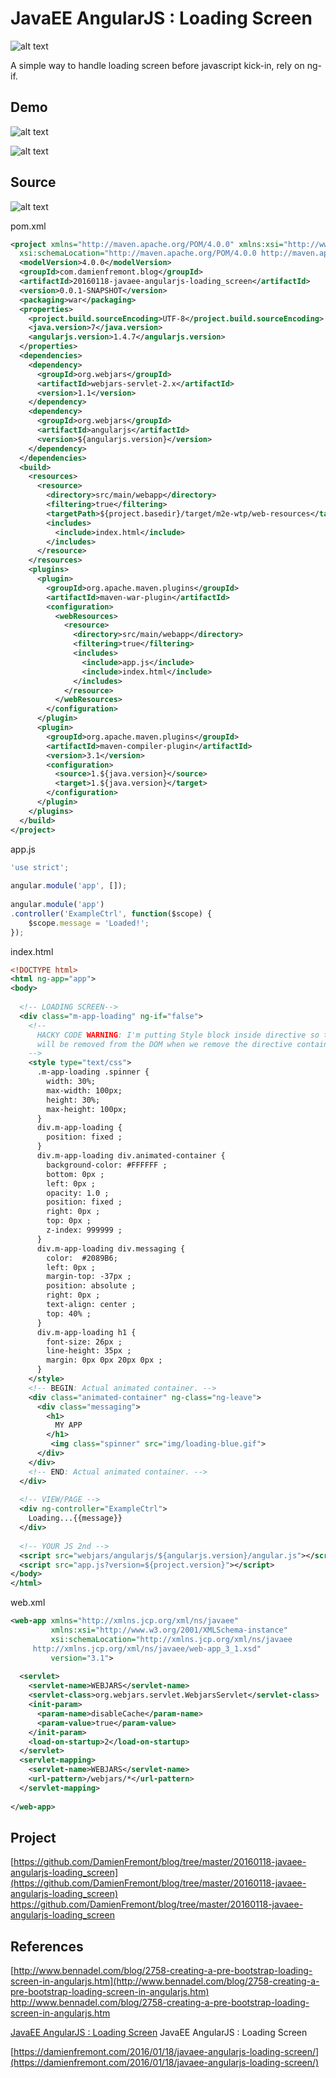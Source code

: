 JavaEE AngularJS : Loading Screen
======
 
![alt text](screenshots/160520010254462.png)
 
A simple way to handle loading screen before javascript kick-in, rely on ng-if.
 
## Demo
 
![alt text](screenshots/160520010254536.png)
 

 
![alt text](screenshots/160520010254992.png)
 

 
## Source
 
![alt text](screenshots/160520010255317.png)
 

 
 
 
pom.xml
 
```xml
<project xmlns="http://maven.apache.org/POM/4.0.0" xmlns:xsi="http://www.w3.org/2001/XMLSchema-instance"
  xsi:schemaLocation="http://maven.apache.org/POM/4.0.0 http://maven.apache.org/xsd/maven-4.0.0.xsd">
  <modelVersion>4.0.0</modelVersion>
  <groupId>com.damienfremont.blog</groupId>
  <artifactId>20160118-javaee-angularjs-loading_screen</artifactId>
  <version>0.0.1-SNAPSHOT</version> 
  <packaging>war</packaging>
  <properties>
    <project.build.sourceEncoding>UTF-8</project.build.sourceEncoding>
    <java.version>7</java.version>
    <angularjs.version>1.4.7</angularjs.version>
  </properties>
  <dependencies>
    <dependency>
      <groupId>org.webjars</groupId>
      <artifactId>webjars-servlet-2.x</artifactId>
      <version>1.1</version>
    </dependency>
    <dependency>
      <groupId>org.webjars</groupId>
      <artifactId>angularjs</artifactId>
      <version>${angularjs.version}</version>
    </dependency>
  </dependencies>
  <build>
    <resources>
      <resource>
        <directory>src/main/webapp</directory>
        <filtering>true</filtering>
        <targetPath>${project.basedir}/target/m2e-wtp/web-resources</targetPath>
        <includes>
          <include>index.html</include>
        </includes>
      </resource>
    </resources> 
    <plugins>
      <plugin>
        <groupId>org.apache.maven.plugins</groupId>
        <artifactId>maven-war-plugin</artifactId>
        <configuration>
          <webResources>
            <resource>
              <directory>src/main/webapp</directory>
              <filtering>true</filtering>
              <includes>
                <include>app.js</include>
                <include>index.html</include>
              </includes>
            </resource>
          </webResources>
        </configuration>
      </plugin>
      <plugin>
        <groupId>org.apache.maven.plugins</groupId>
        <artifactId>maven-compiler-plugin</artifactId>
        <version>3.1</version>
        <configuration>
          <source>1.${java.version}</source>
          <target>1.${java.version}</target>
        </configuration>
      </plugin>
    </plugins>
  </build>
</project>
```
 
app.js
 
```javascript
'use strict';
 
angular.module('app', []);
 
angular.module('app')
.controller('ExampleCtrl', function($scope) {
    $scope.message = 'Loaded!';
});
```
 
index.html
 
```xml
<!DOCTYPE html>
<html ng-app="app">
<body>
 
  <!-- LOADING SCREEN-->
  <div class="m-app-loading" ng-if="false">
    <!--
      HACKY CODE WARNING: I'm putting Style block inside directive so that it
      will be removed from the DOM when we remove the directive container.
    -->
    <style type="text/css">
      .m-app-loading .spinner {
        width: 30%;
        max-width: 100px;
        height: 30%;
        max-height: 100px;
      }
      div.m-app-loading {
        position: fixed ;
      }
      div.m-app-loading div.animated-container {
        background-color: #FFFFFF ;
        bottom: 0px ;
        left: 0px ;
        opacity: 1.0 ;
        position: fixed ;
        right: 0px ;
        top: 0px ;
        z-index: 999999 ;
      }
      div.m-app-loading div.messaging {
        color:  #2089B6;
        left: 0px ;
        margin-top: -37px ;
        position: absolute ;
        right: 0px ;
        text-align: center ;
        top: 40% ;
      }
      div.m-app-loading h1 {
        font-size: 26px ;
        line-height: 35px ;
        margin: 0px 0px 20px 0px ;
      }
    </style>
    <!-- BEGIN: Actual animated container. -->
    <div class="animated-container" ng-class="ng-leave">
      <div class="messaging">
        <h1>
          MY APP
        </h1>
         <img class="spinner" src="img/loading-blue.gif">
      </div>
    </div>
    <!-- END: Actual animated container. -->
  </div>
 
  <!-- VIEW/PAGE -->
  <div ng-controller="ExampleCtrl">
    Loading...{{message}}
  </div>
 
  <!-- YOUR JS 2nd -->
  <script src="webjars/angularjs/${angularjs.version}/angular.js"></script>
  <script src="app.js?version=${project.version}"></script>
</body>
</html>
```
 
web.xml
 
```xml
<web-app xmlns="http://xmlns.jcp.org/xml/ns/javaee"
         xmlns:xsi="http://www.w3.org/2001/XMLSchema-instance"
         xsi:schemaLocation="http://xmlns.jcp.org/xml/ns/javaee
     http://xmlns.jcp.org/xml/ns/javaee/web-app_3_1.xsd"
         version="3.1">
   
  <servlet>
    <servlet-name>WEBJARS</servlet-name>
    <servlet-class>org.webjars.servlet.WebjarsServlet</servlet-class>
    <init-param>
      <param-name>disableCache</param-name>
      <param-value>true</param-value>
    </init-param>
    <load-on-startup>2</load-on-startup>
  </servlet>
  <servlet-mapping>
    <servlet-name>WEBJARS</servlet-name>
    <url-pattern>/webjars/*</url-pattern>
  </servlet-mapping>
 
</web-app>
```
 
## Project
 
[https://github.com/DamienFremont/blog/tree/master/20160118-javaee-angularjs-loading_screen](https://github.com/DamienFremont/blog/tree/master/20160118-javaee-angularjs-loading_screen)
https://github.com/DamienFremont/blog/tree/master/20160118-javaee-angularjs-loading_screen
 
## References
 
[http://www.bennadel.com/blog/2758-creating-a-pre-bootstrap-loading-screen-in-angularjs.htm](http://www.bennadel.com/blog/2758-creating-a-pre-bootstrap-loading-screen-in-angularjs.htm)
http://www.bennadel.com/blog/2758-creating-a-pre-bootstrap-loading-screen-in-angularjs.htm
 
[JavaEE AngularJS : Loading Screen](http://damienfremont.com/2016/01/18/javaee-angularjs-loading-screen/)
JavaEE AngularJS : Loading Screen
 
 
[https://damienfremont.com/2016/01/18/javaee-angularjs-loading-screen/](https://damienfremont.com/2016/01/18/javaee-angularjs-loading-screen/)
 
